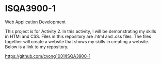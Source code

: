 # ISQA3900-1
Web Application Development

This project is for Activity 2. In this activity, I will be demonstrating my skills in HTMl and CSS. Files in this repository are .html and .css files. The files together will create a website that shows my skills in creating a website. Below is a link to my repository.

https://github.com/cvong1001/ISQA3900-1
